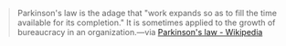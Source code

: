 
> Parkinson's law is the adage that "work expands so as to fill the time available for its completion." It is sometimes applied to the growth of bureaucracy in an organization.—via [Parkinson's law - Wikipedia](https://en.m.wikipedia.org/wiki/Parkinson%27s_law)
